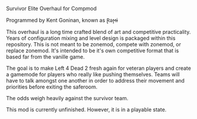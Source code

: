 Survivor Elite Overhaul for Compmod

Programmed by Kent Goninan, known as Ɽǝϻɨ

This overhaul is a long time crafted blend of art and competitive practicality. Years of configuration mixing and level design is packaged within this repository. This is not meant to be zonemod, compete with zonemod, or replace zonemod. It's intended to be it's own competitive format that is based far from the vanille game. 

The goal is to make Left 4 Dead 2 fresh again for veteran players and create a gamemode for players who really like pushing themselves. Teams will have to talk amongst one another in order to address their movement and priorities before exiting the saferoom.

The odds weigh heavily against the survivor team.

This mod is currently unfinished. However, it is in a playable state. 
